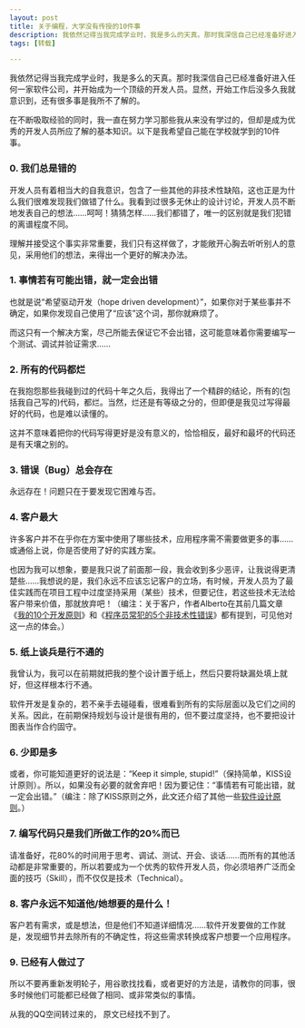 ```yaml
---
layout: post
title: 关于编程，大学没有传授的10件事
description: 我依然记得当我完成学业时，我是多么的天真。那时我深信自己已经准备好进入任何一家软件公司，并开始成为一个顶级的开发人员。显然，开始工作后没多久我就意识到，还有很多事是我所不了解的。
tags: [转载]

---
```


我依然记得当我完成学业时，我是多么的天真。那时我深信自己已经准备好进入任何一家软件公司，并开始成为一个顶级的开发人员。显然，开始工作后没多久我就意识到，还有很多事是我所不了解的。

在不断吸取经验的同时，我一直在努力学习那些我从来没有学过的，但却是成为优秀的开发人员所应了解的基本知识。以下是我希望自己能在学校就学到的10件事。

### 0. 我们总是错的

开发人员有着相当大的自我意识，包含了一些其他的非技术性缺陷，这也正是为什么我们很难发现我们做错了什么。我看到过很多无休止的设计讨论，开发人员不断地发表自己的想法……呵呵！猜猜怎样……我们都错了，唯一的区别就是我们犯错的离谱程度不同。

理解并接受这个事实非常重要，我们只有这样做了，才能敞开心胸去听听别人的意见，采用他们的想法，来得出一个更好的解决办法。

### 1. 事情若有可能出错，就一定会出错

也就是说“希望驱动开发（hope driven development）”，如果你对于某些事并不确定，如果你发现自己使用了“应该”这个词，那你就麻烦了。

而这只有一个解决方案，尽己所能去保证它不会出错，这可能意味着你需要编写一个测试、调试并验证需求……

### 2. 所有的代码都烂

在我抱怨那些我碰到过的代码十年之久后，我得出了一个精辟的结论，所有的(包括我自己写的)代码，都烂。当然，烂还是有等级之分的，但即便是我见过写得最好的代码，也是难以读懂的。

这并不意味着把你的代码写得更好是没有意义的，恰恰相反，最好和最坏的代码还是有天壤之别的。

### 3. 错误（Bug）总会存在

永远存在！问题只在于要发现它困难与否。

### 4. 客户最大

许多客户并不在乎你在方案中使用了哪些技术，应用程序需不需要做更多的事……或通俗上说，你是否使用了好的实践方案。

也因为我可以想象，要是我只说了前面那一段，我会收到多少恶评，让我说得更清楚些……我想说的是，我们永远不应该忘记客户的立场，有时候，开发人员为了最佳实践而在项目工程中过度坚持采用（某些）技术，但要记住，若这些技术无法给客户带来价值，那就放弃吧！（编注：关于客户，作者Alberto在其前几篇文章《[我的10个开发原则](https://www.jobbole.com/entry.php/996)》和《[程序员常犯的5个非技术性错误](https://www.jobbole.com/entry.php/977)》都有提到，可见他对这一点的体会。）

### 5. 纸上谈兵是行不通的

我曾认为，我可以在前期就把我的整个设计置于纸上，然后只要将缺漏处填上就好，但这样根本行不通。

软件开发是复杂的，若不亲手去碰碰看，很难看到所有的实际层面以及它们之间的关系。因此，在前期保持规划与设计是很有用的，但不要过度坚持，也不要把设计图表当作合约固守。

### 6. 少即是多

或者，你可能知道更好的说法是：“Keep it simple, stupid!”（保持简单，KISS设计原则）。所以，如果没有必要的就舍弃吧！因为要记住：“事情若有可能出错，就一定会出错。”（编注：除了KISS原则之外，此文还介绍了其他一些[软件设计原则](https://www.jobbole.com/entry.php/685)。）

### 7. 编写代码只是我们所做工作的20%而已

请准备好，花80%的时间用于思考、调试、测试、开会、谈话……而所有的其他活动都是非常重要的，所以若要成为一个优秀的软件开发人员，你必须培养广泛而全面的技巧（Skill），而不仅仅是技术（Technical）。

### 8. 客户永远不知道他/她想要的是什么！

客户若有需求，或是想法，但是他们不知道详细情况……软件开发要做的工作就是，发现细节并去除所有的不确定性，将这些需求转换成客户想要一个应用程序。

### 9. 已经有人做过了

所以不要再重新发明轮子，用谷歌找找看，或者更好的方法是，请教你的同事，很多时候他们可能都已经做了相同、或非常类似的事情。

从我的QQ空间转过来的， 原文已经找不到了。

